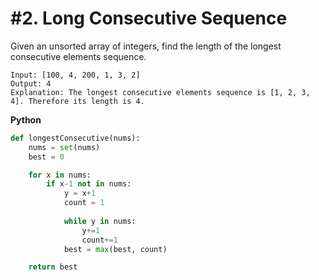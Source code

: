 # #2. Long Consecutive Sequence

Given an unsorted array of integers, find the length of the longest consecutive elements sequence.

```
Input: [100, 4, 200, 1, 3, 2]
Output: 4
Explanation: The longest consecutive elements sequence is [1, 2, 3, 4]. Therefore its length is 4.
```

**Python**
```python
def longestConsecutive(nums):
    nums = set(nums)
    best = 0

    for x in nums:
        if x-1 not in nums:
            y = x+1
            count = 1
            
            while y in nums:
                y+=1
                count+=1
            best = max(best, count)

    return best
```

